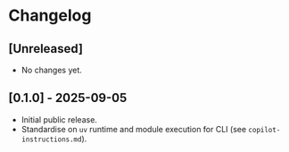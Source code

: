 # Changelog

## [Unreleased]

- No changes yet.

## [0.1.0] - 2025-09-05

- Initial public release.
- Standardise on `uv` runtime and module execution for CLI (see `copilot-instructions.md`).
